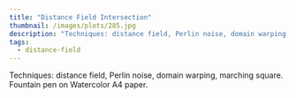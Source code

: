 ```yaml
---
title: "Distance Field Intersection"
thumbnail: /images/plots/285.jpg
description: "Techniques: distance field, Perlin noise, domain warping, marching square. Fountain pen on Watercolor A4 paper."
tags:
  - distance-field
---
```


Techniques: distance field, Perlin noise, domain warping, marching square. Fountain pen on Watercolor A4 paper.
